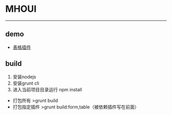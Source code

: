 # MHOUI
-------
## demo
* [表格插件](https://13632225945.github.io/MHOUI/example/table.html)
## build
1. 安装nodejs
2. 安装grunt cli
3. 进入当前项目目录运行 npm install
* 打包所有 >grunt build
* 打包指定插件 >grunt build:form,table（被依赖插件写在前面）
